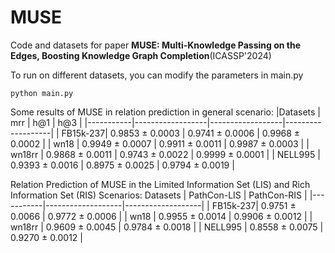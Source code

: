 # MUSE
Code and datasets for paper **MUSE: Multi-Knowledge Passing on the Edges, Boosting Knowledge Graph Completion**(ICASSP'2024)

To run on different datasets, you can modify the parameters in main.py

```
python main.py
```
Some results of MUSE in relation prediction in general scenario:
|Datasets    | mrr              | h@1              | h@3              |
|-----------|------------------|------------------|-------------------|
| FB15k-237| 0.9853 ± 0.0003  | 0.9741 ± 0.0006  | 0.9968 ± 0.0002  |
| wn18    | 0.9949 ± 0.0007  | 0.9911 ± 0.0011  | 0.9987 ± 0.0003  |
| wn18rr   | 0.9868 ± 0.0011  | 0.9743 ± 0.0022  | 0.9999 ± 0.0001  |
| NELL995 | 0.9393 ± 0.0016  | 0.8975 ± 0.0025  | 0.9794 ± 0.0019  |

Relation Prediction of MUSE in the Limited Information Set (LIS) and Rich Information Set (RIS) Scenarios:
Datasets    |   PathCon-LIS  | PathCon-RIS    |
|-----------|-------------------|-------------------|
| FB15k-237| 0.9751 ± 0.0066   | 0.9772 ± 0.0006   |
| wn18    | 0.9955 ± 0.0014   | 0.9906 ± 0.0012   |
| wn18rr   | 0.9609 ± 0.0045   | 0.9784 ± 0.0018   |
| NELL995  | 0.8558 ± 0.0075   | 0.9270 ± 0.0012   |
